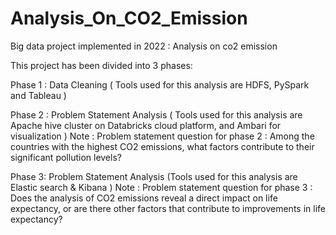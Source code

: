 # Analysis_On_CO2_Emission
Big data project implemented in 2022 : Analysis on co2 emission

This project has been divided into 3 phases:

Phase 1 : Data Cleaning ( Tools used for this analysis are HDFS, PySpark and Tableau )

Phase 2 : Problem Statement Analysis ( Tools used for this analysis are Apache hive cluster on Databricks cloud platform, and Ambari for visualization )
Note : Problem statement question for phase 2 : Among the countries with the highest CO2 emissions, what factors contribute to their significant pollution levels?

Phase 3: Problem Statement Analysis (Tools used for this analysis are Elastic search & Kibana )
Note : Problem statement question for phase 3 : Does the analysis of CO2 emissions reveal a direct impact on life expectancy, or are there other factors that contribute to improvements in life expectancy?

